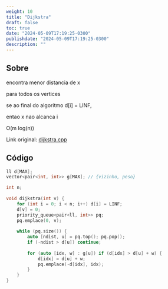 ```yaml
---
weight: 10
title: "Dijkstra"
draft: false
toc: true
date: "2024-05-09T17:19:25-0300"
publishdate: "2024-05-09T17:19:25-0300"
description: ""
---
```


## Sobre
 encontra menor distancia de x

 para todos os vertices

 se ao final do algoritmo d[i] = LINF,

 entao x nao alcanca i



 O(m log(n))



Link original: [dijkstra.cpp](https://github.com/brunomaletta/Biblioteca/tree/master/Codigo/Grafos/dijkstra.cpp)

## Código
```cpp
ll d[MAX];
vector<pair<int, int>> g[MAX]; // {vizinho, peso}

int n;
 
void dijkstra(int v) {
	for (int i = 0; i < n; i++) d[i] = LINF;
	d[v] = 0;
	priority_queue<pair<ll, int>> pq;
	pq.emplace(0, v);
 
	while (pq.size()) {
		auto [ndist, u] = pq.top(); pq.pop();
		if (-ndist > d[u]) continue;
 
		for (auto [idx, w] : g[u]) if (d[idx] > d[u] + w) {
			d[idx] = d[u] + w;
			pq.emplace(-d[idx], idx);
		}
	}
}
```
